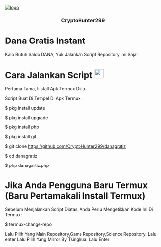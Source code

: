[![ logo](https://tse1.mm.bing.net/th?id=OIP.zVEALH5MrzJ6P5SUUO8wEAAAAA&pid=Api&P=0&w=235&h=236)](https://github.com/CryptoHunter299/)
<h3 align="center">CryptoHunter299</h3>

# Dana Gratis Instant
Kalo Butuh Saldo DANA, Yuk Jalankan Script Repository Imi Saja!

# Cara Jalankan Script <img src="https://github.com/TheDudeThatCode/TheDudeThatCode/blob/master/Assets/hmm.gif" width="29px">

Pertama Tama, Install Apk Termux Dulu.

Script Buat Di Tempel Di Apk Termux :

$ pkg install update

$ pkg install upgrade

$ pkg install php

$ pkg install git

$ git clone https://github.com/CryptoHunter299/danagratiz

$ cd danagratiz

$ php danagartiz.php

# Jika Anda Pengguna Baru Termux (Baru Pertamakali Install Termux)
Sebelum Menjalankan Script Diatas, Anda Perlu Mengetikkan Kode Ini Di Termux:

$ termux-change-repo

Lalu Pilih Yang Main Repository,Game Repository,Science Repository. Lalu enter
Lalu Pilih Yang Mirror By Tsinghua. Lalu Enter
